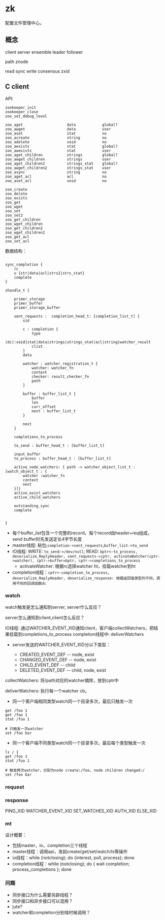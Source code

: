 # zk

配置文件管理中心。

## 概念

client
server
ensemble
leader
follower

path
znode

read
sync
write
consensus 
zxid

## C client

API:

```
zookeeper_init
zookeeper_close
zoo_set_debug_level

zoo_aget                    data            global?
zoo_awget                   data            user
zoo_aset                    stat            no
zoo_acreate                 string          no
zoo_adelete                 void            no
zoo_aexists                 stat            global?
zoo_awexists                stat            user
zoo_aget_children           strings         global?     
zoo_awget_children          strings         user
zoo_aget_children2          strings_stat    global?
zoo_awget_children2         strings_stat    user
zoo_async                   string          no
zoo_aget_acl                acl             no
zoo_aset_acl                void            no

zoo_create
zoo_delete
zoo_exists
zoo_get
zoo_wget
zoo_set
zoo_set2
zoo_get_children
zoo_wget_children
zoo_get_children2
zoo_wget_children2
zoo_get_acl
zoo_set_acl

```

数据结构：

```

sync_completion {
    rc
    u {str|data|acl|strs2|strs_stat}
    complete
}

zhandle_t {

    primer_storage
    primer_buffer
    primer_storage_buffer

    sent_requests :  completion_head_t: [completion_list_t] {
        xid

        c : completion {
            type
            (dc):void|stat|data|strings|strings_stat|acl|string|watcher_result
            clist
        }
        data

        watcher : watcher_registration_t {
            watcher: watcher_fn
            context
            checker: result_checker_fn
            path
        }

        buffer : buffer_list_t {
            buffer
            len
            curr_offset
            next : buffer_list_t
        }

        next
    }

    completions_to_process

    to_send : buffer_head_t : [buffer_list_t]

    input_buffer
    to_process : buffer_head_t : [buffer_list_t]

    active_node_watchers: { path -> watcher_object_list_t : [watch_object_t : {
        watcher :watcher_fn
        context
        next
    }]}
    active_exist_watchers
    active_child_watchers

    outstanding_sync
    complete


}

```

- 每个buffer_list包含一个完整的record，每个record由header+req组成，send buffer时先发送定长4字节长度
- master线程: 粘包;`completion->sent_requests`,`buffer_list->to_send`
- IO线程: WRITE: `to_send->/dev/null`; READ: `bptr<-to_process, deserialize_ReplyHeader, sent_requests->cptr, activateWatcher(cptr->watcher), cptr->buffer=bptr, cptr->completions_to_process`
    - activateWatcher: 根据rc选择watcher ht，挂载watcher到ht
- completion线程：`cptr<-completion_to_process, deserialize_ReplyHeader, deserialize_response: 根据返回值类型的不同，调用不同的回调函数dc`

### watch

watch触发是怎么通知到server, server什么反应？


server怎么通知到client,client怎么反应？

IO线程: 通过WATCHER_EVENT_XID通知client，客户端collectWatchers，把结果挂载到completions_to_process
completion线程中: deliverWatchers

- server发送的WATCHER_EVENT_XID分以下类型：

    - CREATED_EVENT_DEF -- node, exist
    - CHANGED_EVENT_DEF -- node, exist
    - CHILD_EVENT_DEF -- child
    - DELETED_EVENT_DEF --  child, node, exist

collectWatchers: 将/path对应的watcher摘除，放到cptr中

deliverWatchers: 执行每一个watcher cb。


- 同一个客户端相同类型watch同一个目录多次，最后只触发一次


```
get /foo 1
get /foo 1
stat /foo 1

# 只触发一次watcher
set /foo bar
```

- 同一个客户端不同类型watch同一个目录多次，最后每个类型触发一次


```
ls / 1
get /foo 1
stat /foo 1

# 触发两次watcher，分别为node create:/foo, node children changed:/
set /foo bar
```


### request


### response

PING_XID
WATCHER_EVENT_XID
SET_WATCHES_XID
AUTH_XID
ELSE_XID

### mt

设计概要：

- 包括master，io，completion三个线程
- master线程：调用api，发起create/get/set/watch/ls等操作
- io线程：while (notclosing); do {interest, poll, process}; done
- completion线程：while (notclosing); do { wait completion; process_completions }; done

### 问题

- 同步接口为什么需要另辟线程？
- 同步接口和异步接口可以混用？
- jute? 
- watcher和completion分别啥时候调用？



